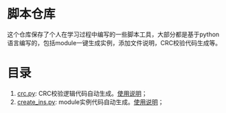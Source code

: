 # 脚本仓库
这个仓库保存了个人在学习过程中编写的一些脚本工具，大部分都是基于python语言编写的，包括module一键生成实例，添加文件说明，CRC校验代码生成等。
# 目录
1. [crc.py](./crc.py): CRC校验逻辑代码自动生成。[使用说明](./crc.md)；
2. [create_ins.py](./creat_ins.py): module实例代码自动生成。[使用说明](./create_ins.md)；